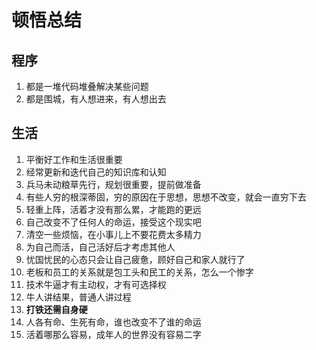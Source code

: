 # 顿悟总结

## 程序
1. 都是一堆代码堆叠解决某些问题
2. 都是围城，有人想进来，有人想出去

## 生活
1. 平衡好工作和生活很重要
2. 经常更新和迭代自己的知识库和认知
3. 兵马未动粮草先行，规划很重要，提前做准备
4. 有些人穷的根深蒂固，穷的原因在于思想，思想不改变，就会一直穷下去
5. 轻重上阵，活着才没有那么累，才能跑的更远
6. 自己改变不了任何人的命运，接受这个现实吧
7. 清空一些烦恼，在小事儿上不要花费太多精力
8. 为自己而活，自己活好后才考虑其他人
9. 忧国忧民的心态只会让自己疲惫，顾好自己和家人就行了
10. 老板和员工的关系就是包工头和民工的关系，怎么一个惨字
11. 技术牛逼才有主动权，才有可选择权
12. 牛人讲结果，普通人讲过程
13. **打铁还需自身硬**
14. 人各有命、生死有命，谁也改变不了谁的命运
15. 活着哪那么容易，成年人的世界没有容易二字





